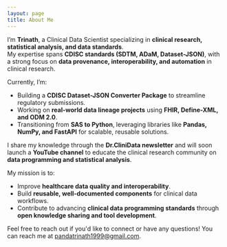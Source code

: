 ```yaml
---
layout: page
title: About Me
---
```


I’m **Trinath**, a Clinical Data Scientist specializing in **clinical research, statistical analysis, and data standards**.  
My expertise spans **CDISC standards (SDTM, ADaM, Dataset-JSON)**, with a strong focus on **data provenance, interoperability, and automation** in clinical research.  

Currently, I’m:  
- Building a **CDISC Dataset-JSON Converter Package** to streamline regulatory submissions.  
- Working on **real-world data lineage projects** using **FHIR, Define-XML, and ODM 2.0**.  
- Transitioning from **SAS to Python**, leveraging libraries like **Pandas, NumPy, and FastAPI** for scalable, reusable solutions.  

I share my knowledge through the **Dr.CliniData newsletter** and will soon launch a **YouTube channel** to educate the clinical research community on **data programming and statistical analysis**.  

My mission is to:  
- Improve **healthcare data quality and interoperability**.  
- Build **reusable, well-documented components** for clinical data workflows.  
- Contribute to advancing **clinical data programming standards** through **open knowledge sharing and tool development**.  


Feel free to reach out if you'd like to connect or have any questions! You can reach me at [pandatrinath1999@gmail.com](mailto:pandatrinath1999@gmail.com).
